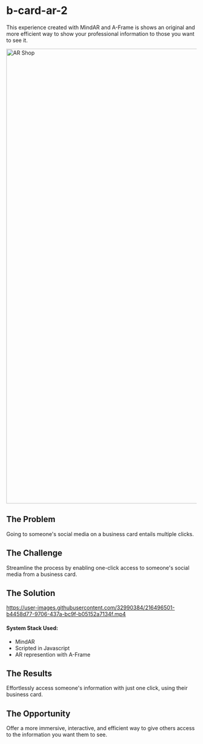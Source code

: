# b-card-ar-2

This experience created with MindAR and A-Frame is shows an original and more efficient way to show your professional information to those you want to see it.

<img width="1200" alt="AR Shop" src="https://user-images.githubusercontent.com/32990384/186056478-da68c353-037c-4a0f-bb1b-e9f13e10f64c.png">

<h2>The Problem</h2>
Going to someone's social media on a business card entails multiple clicks.

<h2>The Challenge</h2>
Streamline the process by enabling one-click access to someone's social media from a business card.

<h2>The Solution</h2>


https://user-images.githubusercontent.com/32990384/216496501-b4458d77-9706-437a-bc9f-b05152a7134f.mp4


<h4>System Stack Used:</h4>
<ul>
  <li>MindAR</li>
  <li>Scripted in Javascript
  <li>AR represention with A-Frame
</ul>

<h2>The Results</h2>
Effortlessly access someone's information with just one click, using their business card.

<h2>The Opportunity</h2>

Offer a more immersive, interactive, and efficient way to give others access to the information you want them to see.
